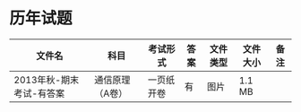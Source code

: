 # 历年试题

文件名|科目|考试形式|答案|文件类型|文件大小|备注
---|---|---|---|---|---|---
2013年秋-期末考试-有答案|通信原理（A卷）|一页纸开卷|有|图片|1.1 MB
